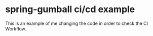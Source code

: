 # spring-gumball ci/cd example

This is an example of me changing the code in order to check the CI Workflow.